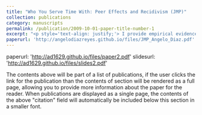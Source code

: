 ```yaml
---
title: "Who You Serve Time With: Peer Effects and Recidivism (JMP)"
collection: publications
category: manuscripts
permalink: /publication/2009-10-01-paper-title-number-1
excerpt: "<p style='text-align: justify;'> I provide empirical evidence on how inmate allocation within prisons influences post-release criminal behavior in Chile. Employing a sharp regression discontinuity design, I show that first-time offenders placed with peers who are more actively involved in criminal activities are almost twice as likely to be re-incarcerated after release. The specific Chilean context allows me to rule out job market stigma and prison infrastructure as significant factors explaining the allocation effect. I provide evidence suggesting that the primary findings are most likely driven by peer effects. In addition, I present novel evidence showing that peers also influence the decision to participate in rehabilitation programs. Furthermore, peer effects appear to be more substantial among individuals with higher criminal profiles. This finding implies that mixing inmates with diverse criminal profiles may be a potential strategy to reduce overall recidivism. These results carry significant implications for policymakers and stakeholders striving to lower recidivism rates via improved strategies in prison allocation. </p>"
paperurl: 'http://angelodiazreyes.github.io/files/JMP_Angelo_Diaz.pdf'
---
```

paperurl: 'http://ad1629.github.io/files/paper2.pdf'
slidesurl: 'http://ad1629.github.io/files/slides2.pdf'


The contents above will be part of a list of publications, if the user clicks the link for the publication than the contents of section will be rendered as a full page, allowing you to provide more information about the paper for the reader. When publications are displayed as a single page, the contents of the above "citation" field will automatically be included below this section in a smaller font.

